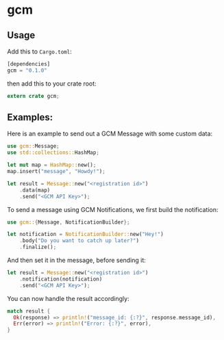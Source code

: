 gcm
===

## Usage

Add this to `Cargo.toml`:

```rust
[dependencies]
gcm = "0.1.0"
```

then add this to your crate root:

```rust
extern crate gcm;
```

## Examples:
 
Here is an example to send out a GCM Message with some custom data:
 
```rust
use gcm::Message;
use std::collections::HashMap;

let mut map = HashMap::new();
map.insert("message", "Howdy!");

let result = Message::new("<registration id>")
    .data(map)
    .send("<GCM API Key>");
```

To send a message using GCM Notifications, we first build the notification:

```rust
use gcm::{Message, NotificationBuilder};

let notification = NotificationBuilder::new("Hey!")
    .body("Do you want to catch up later?")
    .finalize();
```

And then set it in the message, before sending it:

```rust
let result = Message::new("<registration id>")
    .notification(notification)
    .send("<GCM API Key>");
```

You can now handle the result accordingly:

```rust
match result {
  Ok(response) => println!("message_id: {:?}", response.message_id),
  Err(error) => println!("Error: {:?}", error),
}
```